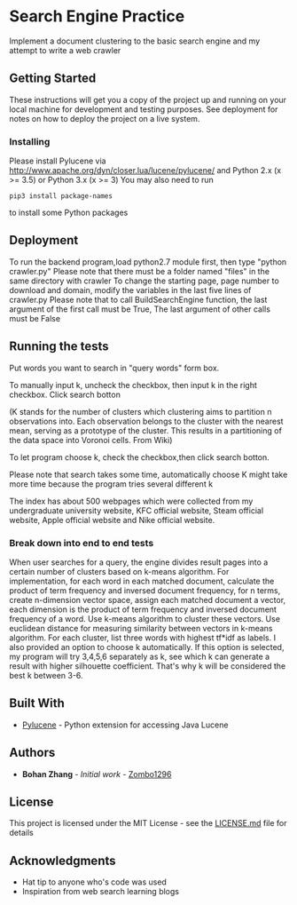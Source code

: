 # Search Engine Practice

Implement a document clustering to the basic search engine and my attempt to write a web crawler

## Getting Started

These instructions will get you a copy of the project up and running on your local machine for development and testing purposes. See deployment for notes on how to deploy the project on a live system.

### Installing

Please install Pylucene via http://www.apache.org/dyn/closer.lua/lucene/pylucene/
and Python 2.x (x >= 3.5) or Python 3.x (x >= 3)
You may also need to run
```
pip3 install package-names
```
to install some Python packages 

## Deployment

To run the backend program,load python2.7 module first, then type "python crawler.py"
Please note that there must be a folder named "files" in the same directory with crawler
To change the starting page, page number to download and domain, modify the variables in the last five lines of crawler.py
Please note that to call BuildSearchEngine function, the last argument of the first call must be True,
The last argument of other calls must be False

## Running the tests

Put words you want to search in "query words" form box. 

To manually input k, uncheck the checkbox, then input k in the right checkbox. Click search botton

(K stands for the number of clusters which clustering aims to partition n observations into. Each observation belongs to the cluster with the nearest mean, serving as a prototype of the cluster. This results in a partitioning of the data space into Voronoi cells. From Wiki)

To let program choose k, check the checkbox,then click search botton. 

Please note that search takes some time, automatically choose K might take more time because the program tries several different k

The index has about 500 webpages which were collected from my undergraduate university website, 
KFC official website, Steam official website, Apple official website and Nike official website. 

### Break down into end to end tests

When user searches for a query, the engine divides result pages into a certain number of clusters based on k-means algorithm. For implementation, for each word in each matched document, calculate the product of term frequency and inversed document frequency, for n terms, create n-dimension vector space, assign each matched document a vector, each dimension is the product of term frequency and inversed document frequency of a word. Use k-means algorithm to cluster these vectors. Use euclidean distance for measuring similarity between vectors in k-means algorithm. For each cluster, list three words with highest tf*idf as labels. I also provided an option to choose k automatically. If this option is selected, my program will try 3,4,5,6 separately as k, see which k can generate a result with higher silhouette coefficient. That's why k will be considered the best k between 3-6. 

## Built With

* [Pylucene](http://lucene.apache.org/pylucene/) - Python extension for accessing Java Lucene

## Authors

* **Bohan Zhang** - *Initial work* - [Zombo1296](https://github.com/Zombo1296)

## License

This project is licensed under the MIT License - see the [LICENSE.md](LICENSE.md) file for details

## Acknowledgments

* Hat tip to anyone who's code was used
* Inspiration from web search learning blogs 
